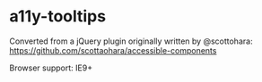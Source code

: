 # a11y-tooltips

Converted from a jQuery plugin originally written by @scottohara: https://github.com/scottaohara/accessible-components

Browser support: IE9+
